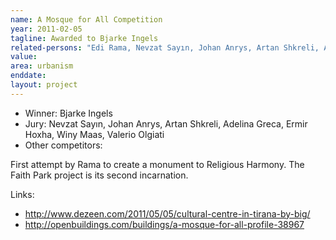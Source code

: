 ```yaml
---
name: A Mosque for All Competition
year: 2011-02-05
tagline: Awarded to Bjarke Ingels
related-persons: "Edi Rama, Nevzat Sayın, Johan Anrys, Artan Shkreli, Adelina Greca, Ermir Hoxha, Bjarke Ingels, Winy Maas, Valerio Olgiati"
value:
area: urbanism
enddate:
layout: project
---
```

* Winner: Bjarke Ingels
* Jury: Nevzat Sayın, Johan Anrys, Artan Shkreli, Adelina Greca, Ermir Hoxha, Winy Maas, Valerio Olgiati
* Other competitors:

First attempt by Rama to create a monument to Religious Harmony. The Faith Park project is its second incarnation.

Links:
* <http://www.dezeen.com/2011/05/05/cultural-centre-in-tirana-by-big/>
* <http://openbuildings.com/buildings/a-mosque-for-all-profile-38967>
